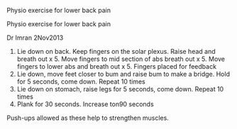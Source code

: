 Physio exercise for lower back pain

Physio exercise for lower back pain

Dr Imran 2Nov2013

1. Lie down on back. Keep fingers on the solar plexus. Raise head and breath out x 5. Move fingers to mid section of abs breath out x 5. Move fingers to lower abs and breath out x 5. Fingers placed for feedback
2. Lie down, move feet closer to bum and raise bum to make a bridge. Hold for 5 seconds, come down. Repeat 10 times
3. Lie down on stomach, raise legs for 5 seconds, come down. Repeat 10 times
4. Plank for 30 seconds. Increase ton90 seconds

Push-ups allowed as these help to strengthen muscles. 